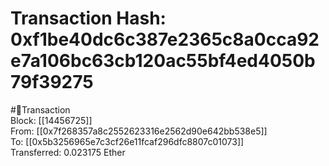 
Transaction Hash: 0xf1be40dc6c387e2365c8a0cca92e7a106bc63cb120ac55bf4ed4050b79f39275
====================================================================================
  
#💸Transaction  
Block: [[14456725]]  
From: [[0x7f268357a8c2552623316e2562d90e642bb538e5]]  
To: [[0x5b3256965e7c3cf26e11fcaf296dfc8807c01073]]  
Transferred: 0.023175 Ether